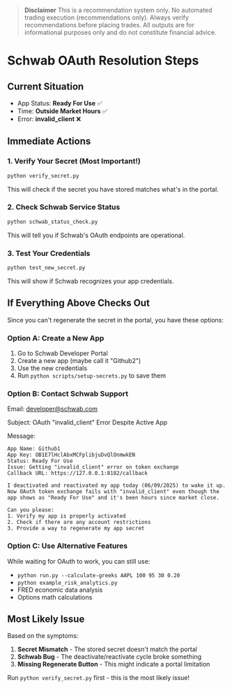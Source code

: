 > **Disclaimer**
> This is a recommendation system only. No automated trading execution (recommendations only). Always verify recommendations before placing trades. All outputs are for informational purposes only and do not constitute financial advice.

# Schwab OAuth Resolution Steps

## Current Situation
- App Status: **Ready For Use** ✅
- Time: **Outside Market Hours** ✅
- Error: **invalid_client** ❌

## Immediate Actions

### 1. Verify Your Secret (Most Important!)
```bash
python verify_secret.py
```
This will check if the secret you have stored matches what's in the portal.

### 2. Check Schwab Service Status
```bash
python schwab_status_check.py
```
This will tell you if Schwab's OAuth endpoints are operational.

### 3. Test Your Credentials
```bash
python test_new_secret.py
```
This will show if Schwab recognizes your app credentials.

## If Everything Above Checks Out

Since you can't regenerate the secret in the portal, you have these options:

### Option A: Create a New App
1. Go to Schwab Developer Portal
2. Create a new app (maybe call it "Github2")
3. Use the new credentials
4. Run `python scripts/setup-secrets.py` to save them

### Option B: Contact Schwab Support
Email: developer@schwab.com

Subject: OAuth "invalid_client" Error Despite Active App

Message:
```
App Name: Github1
App Key: OB1E7lHclAbxMCFplibjuDvQlOnmwkEN
Status: Ready For Use
Issue: Getting "invalid_client" error on token exchange
Callback URL: https://127.0.0.1:8182/callback

I deactivated and reactivated my app today (06/09/2025) to wake it up.
Now OAuth token exchange fails with "invalid_client" even though the app shows as "Ready For Use" and it's been hours since market close.

Can you please:
1. Verify my app is properly activated
2. Check if there are any account restrictions
3. Provide a way to regenerate my app secret
```

### Option C: Use Alternative Features
While waiting for OAuth to work, you can still use:
- `python run.py --calculate-greeks AAPL 100 95 30 0.20`
- `python example_risk_analytics.py`
- FRED economic data analysis
- Options math calculations

## Most Likely Issue
Based on the symptoms:
1. **Secret Mismatch** - The stored secret doesn't match the portal
2. **Schwab Bug** - The deactivate/reactivate cycle broke something
3. **Missing Regenerate Button** - This might indicate a portal limitation

Run `python verify_secret.py` first - this is the most likely issue!
